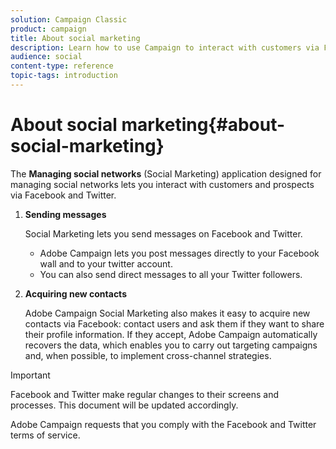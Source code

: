 ```yaml
---
solution: Campaign Classic
product: campaign
title: About social marketing
description: Learn how to use Campaign to interact with customers via Facebook and Twitter.
audience: social
content-type: reference
topic-tags: introduction
---
```


# About social marketing{#about-social-marketing}

The **Managing social networks** (Social Marketing) application designed for managing social networks lets you interact with customers and prospects via Facebook and Twitter.

1. **Sending messages**

   Social Marketing lets you send messages on Facebook and Twitter.

    * Adobe Campaign lets you post messages directly to your Facebook wall and to your twitter account. 
    * You can also send direct messages to all your Twitter followers.

1. **Acquiring new contacts**

   Adobe Campaign Social Marketing also makes it easy to acquire new contacts via Facebook: contact users and ask them if they want to share their profile information. If they accept, Adobe Campaign automatically recovers the data, which enables you to carry out targeting campaigns and, when possible, to implement cross-channel strategies.

>[!IMPORTANT]
>
>Facebook and Twitter make regular changes to their screens and processes. This document will be updated accordingly.
>
>Adobe Campaign requests that you comply with the Facebook and Twitter terms of service.
